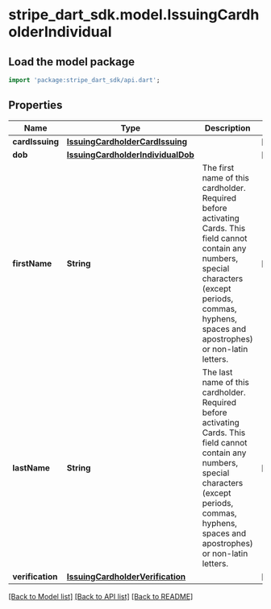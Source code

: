 # stripe_dart_sdk.model.IssuingCardholderIndividual

## Load the model package
```dart
import 'package:stripe_dart_sdk/api.dart';
```

## Properties
Name | Type | Description | Notes
------------ | ------------- | ------------- | -------------
**cardIssuing** | [**IssuingCardholderCardIssuing**](IssuingCardholderCardIssuing.md) |  | [optional] 
**dob** | [**IssuingCardholderIndividualDob**](IssuingCardholderIndividualDob.md) |  | [optional] 
**firstName** | **String** | The first name of this cardholder. Required before activating Cards. This field cannot contain any numbers, special characters (except periods, commas, hyphens, spaces and apostrophes) or non-latin letters. | [optional] 
**lastName** | **String** | The last name of this cardholder. Required before activating Cards. This field cannot contain any numbers, special characters (except periods, commas, hyphens, spaces and apostrophes) or non-latin letters. | [optional] 
**verification** | [**IssuingCardholderVerification**](IssuingCardholderVerification.md) |  | [optional] 

[[Back to Model list]](../README.md#documentation-for-models) [[Back to API list]](../README.md#documentation-for-api-endpoints) [[Back to README]](../README.md)


